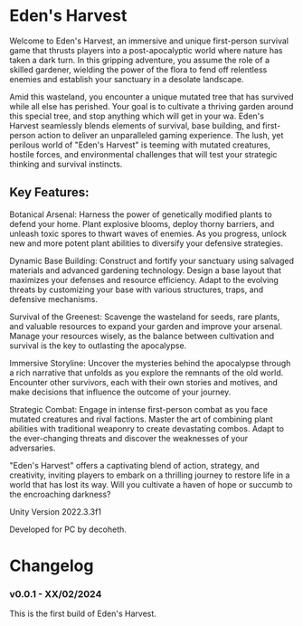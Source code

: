 # Eden's Harvest

Welcome to Eden's Harvest, an immersive and unique first-person survival game that thrusts players into a post-apocalyptic world where nature has taken a dark turn. In this gripping adventure, you assume the role of a skilled gardener, wielding the power of the flora to fend off relentless enemies and establish your sanctuary in a desolate landscape.

Amid this wasteland, you encounter a unique mutated tree that has survived while all else has perished. Your goal is to cultivate a thriving garden around this special tree, and stop anything which will get in your wa. Eden's Harvest seamlessly blends elements of survival, base building, and first-person action to deliver an unparalleled gaming experience. The lush, yet perilous world of "Eden's Harvest" is teeming with mutated creatures, hostile forces, and environmental challenges that will test your strategic thinking and survival instincts.

## Key Features:

Botanical Arsenal: Harness the power of genetically modified plants to defend your home. Plant explosive blooms, deploy thorny barriers, and unleash toxic spores to thwart waves of enemies. As you progress, unlock new and more potent plant abilities to diversify your defensive strategies.

Dynamic Base Building: Construct and fortify your sanctuary using salvaged materials and advanced gardening technology. Design a base layout that maximizes your defenses and resource efficiency. Adapt to the evolving threats by customizing your base with various structures, traps, and defensive mechanisms.

Survival of the Greenest: Scavenge the wasteland for seeds, rare plants, and valuable resources to expand your garden and improve your arsenal. Manage your resources wisely, as the balance between cultivation and survival is the key to outlasting the apocalypse.

Immersive Storyline: Uncover the mysteries behind the apocalypse through a rich narrative that unfolds as you explore the remnants of the old world. Encounter other survivors, each with their own stories and motives, and make decisions that influence the outcome of your journey.

Strategic Combat: Engage in intense first-person combat as you face mutated creatures and rival factions. Master the art of combining plant abilities with traditional weaponry to create devastating combos. Adapt to the ever-changing threats and discover the weaknesses of your adversaries.

"Eden's Harvest" offers a captivating blend of action, strategy, and creativity, inviting players to embark on a thrilling journey to restore life in a world that has lost its way. Will you cultivate a haven of hope or succumb to the encroaching darkness?



Unity Version 2022.3.3f1

Developed for PC by decoheth.

# Changelog

### v0.0.1 - XX/02/2024

This is the first build of Eden's Harvest.